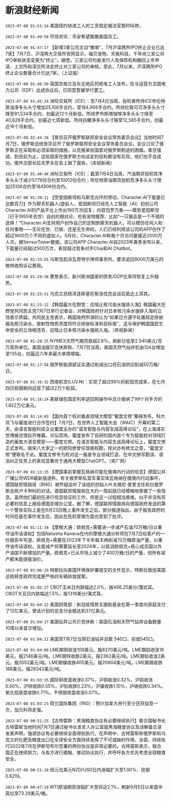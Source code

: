 # 新浪财经新闻
`2023-07-08 01:51:14` 美国纽约快递工人的工资规定被法官暂时叫停。

`2023-07-08 01:49:58` 市场资讯：币安希望裁撤美国员工。

`2023-07-08 01:47:17` 【新增3家公司主动“撤单”，7月沪深两所IPO终止企业已达7家】7月7日，沪深两大交易所官网显示，福贝宠物、天极科技、千年舟三家公司IPO审核状态变更为“终止”。据悉，三家公司均是发行人及保荐机构撤回上市申请，上交所和深交所决定终止对三家公司的审核。至此，7月以来，沪深两所IPO终止企业数量合计已达7家。（上证报）

`2023-07-08 01:46:50` 英国苏格兰及东北地区的核电工人宣布，在与运营方法国电力公司（EDF）达成协议后，已同意暂缓举行罢工。

`2023-07-08 01:45:34` 洲际交易所（ICE）：至7月4日当周，投机者所持ICE布伦特原油净多头头寸增加25,106手合约，至184,906手合约。所持伦敦可可净多头头寸降至91,534手合约，创最近12个月新低。所持罗布斯塔咖啡净多头头寸降至40,626手合约，创最近七周新低。所持白糖净多头头寸降至12,585手合约，创最近16个月新低。

`2023-07-08 01:44:16` 【普京召开俄罗斯联邦安全会议常务委员会议】当地时间7月7日，俄罗斯总统普京召开了俄罗斯联邦安全会议常务委员会议。会议讨论了俄罗斯正在采取和必须采取的措施，以克服某些国家对俄罗斯制造的困难。普京强调，到目前为止，这些国家在俄罗斯方向设定的目标都没有实现，他们也不会成功。俄外交部长拉夫罗夫在会上做了报告。（央视新闻）

`2023-07-08 01:40:46` 洲际交易所（ICE）：截至7月4日当周，汽油期货投机性净多头头寸减少5776份合约至10012份合约；布伦特原油期货投机性净多头头寸增加25106合约至184906份合约。

`2023-07-08 01:39:11` 【受爱因斯坦和马斯克光环的带动，Character.AI下载量已达数百万】作为聊天机器人/虚拟人，爱因斯坦已经在人工智能（AI）初创公司Character.AI的产品平台上作出160万次回复，内容包罗万象——既有爱因斯坦（已于1955年去世）自创的相对论、也有宠物推荐，比如“一只猫会是一个不错的选择！”Character.AI支持用户创作自己的定制款聊天机器人，可以模仿任何人和任何事物——无论在世、已故、还是无生命的。人们已经利用该公司的APP创作了超过1600万个不同的虚拟人。5月份，Character.AI称每个月访问量接近2000万人次。据SensorTower数据，该公司APP Character.AI自2023年春季发布以来，下载量已经超过500万次，表现超过竞争对手Chai和AI Chatbot。

`2023-07-08 01:33:55` 马斯克起诉瓦奇特尔律师事务所，要求追回9000万美元的推特收购诉讼费用。

`2023-07-08 01:29:36` 惠誉表示，新兴欧洲国家的债务/GDP比率将恢复上升趋势。

`2023-07-08 01:25:51` 乌克兰总统泽连斯基在斯洛伐克会谈后抵达土耳其。

`2023-07-08 01:25:12` 【韩国最大在野党：应阻止核污染水强排入海】韩国最大在野党共同民主党7月7日举行记者会，对韩国政府针对日本核污染水强排入海的立场表示质疑。共同民主党表示，韩国政府所谓的认为“如果日方遵守处置规定排放福岛核污染水，放射性物质浓度将符合排放标准和目标值”，这与保护韩国国民生命安全的立场相违背，应阻止日本核污染水强排入海。（央视新闻）

`2023-07-08 01:20:25` NYMEX天然气期货跌超2.6%，刷新日低至2.540美元/百万英热单位。美国油服贝克休斯称，7月7日当周，美国天然气钻井机由124台增加至135台，创最近六年来最大单周增幅。

`2023-07-08 01:17:58` 俄罗斯能源部证实通过削减出口将石油供应削减50万桶/日。

`2023-07-08 01:16:32` 西南航空(LUV.N)：实现了超过99%的航班完成率，在七月四日假期期间运营了超过2万个航班。

`2023-07-08 01:16:24` 美联储在固定利率逆回购操作中总计接纳了99个对手方的1.822万亿美元。

`2023-07-08 01:14:03` 【国内首个校对垂直领域大模型“蜜度文修”重磅发布，科大讯飞与蜜度进行合作签约】7月7日，在世界人工智能大会（WAIC）开幕的第二天，由语言智能科技企业蜜度主办的“语言智能与内容生成高峰论坛”，在上海浦东世博展览馆拉开帷幕。论坛现场，蜜度发布了自研的国内首个专为智能校对领域打造的垂直大语言模型——蜜度文修。在语言智能与内容生成高峰论坛上，蜜度文修正式发布。唐宋八大家之一的欧阳修曾任馆阁校勘，校对亦有修文之意，“蜜度文修”便取名于此。蜜度文修专为校对这一垂直专业领域打造，在中文拼写勘误、语法纠正任务上的表现显著优于通用大模型ChatGPT。（央广网）

`2023-07-08 01:13:35` 【德国事前掌握瓦格纳可能在俄境内行动的信息】德国公共广播公司WDR最新报道称，有关俄罗斯私营军事实体瓦格纳在俄境内行动事件，德国联邦情报局（BND）被怀疑监听了该组织创始人叶夫根尼·普里戈任和白俄罗斯总统卢卡申科的对话。德国联邦情报局在大约一周前就已经模糊地掌握了一些信息。虽然他们最初在进行信息验证的工作，但是这一过程相当艰难，似乎并没有将必要的信息上报给德国总理办公室。据了解，德国联邦情报局向德国政府发送的第一个警告实际上是在6月23日晚上事件发生之后。部分报道指出，由于报告政府的时间在是在事件发生后，因此在危机管理方面也受到了批评。

`2023-07-08 01:11:34` 【摩根大通：欧佩克+需要进一步减产石油70万桶/日以重夺油市话语权】包括Natasha Kaneva在内的摩根大通分析师在7月7日给客户的一份报告中写道，欧佩克+需要在2023年下半年每天再削减70万桶原油产量，以重夺油市话语权。全面减产将需要延长至2024年，以抵消欧佩克+核心成员国以外产油国不断增加的产量。欧佩克+已从市场上减少了400万桶/日的产量，但所有减产都未能提振油价。

`2023-07-08 01:06:29` 特斯拉向美国环境保护署提交的文件显示，特斯拉敦促美国总统拜登政府完成更严格的车辆排放提案。

`2023-07-08 01:05:27` CBOT玉米日内跌幅达2.0%，报496.25美分/蒲式耳。CBOT大豆日内跌幅达1.5%，报1318美分/蒲式耳。

`2023-07-08 01:04:22` 美国财政部：新冠疫情房主援助基金在第一季度向家庭支付了12亿美元，使该计划的总支付金额达到37亿美元。

`2023-07-08 01:04:17` 美国钻井公司贝克休斯：美国石油和天然气钻井设备数量10周以来首次增加。

`2023-07-08 01:04:11` 美国至7月7日当周石油钻井总数 540口，前值545口。

`2023-07-08 01:04:00` LME期铜收涨109美元，报8370美元/吨。LME期铝收涨16美元，报2146美元/吨。LME期锌收跌2美元，报2362美元/吨。LME期铅收涨2美元，报2052美元/吨。LME期镍收跌405美元，报20804美元/吨。LME期锡收跌188美元，报28342美元/吨。

`2023-07-08 01:03:35` 国际铜夜盘收涨0.37%，沪铜收涨0.32%，沪铝收涨0.50%，沪锌收跌0.55%，沪铅收跌0.23%，沪镍收跌1.10%，沪锡收跌0.34%。氧化铝夜盘收跌0.71%。不锈钢夜盘收涨0.07%。

`2023-07-08 01:03:23` 荷兰国际集团（ING）：预计加拿大央行至少还将加息一次，加元料将走强。

`2023-07-08 00:51:25` 【古特雷斯：黑海粮食协议有必要继续执行】联合国秘书长古特雷斯当地时间7月7日通过秘书长发言人办公室就黑海粮食协议及谅解备忘录发表声明，强调协议有必要继续全面得到执行。在声明中，古特雷斯称俄罗斯和乌克兰的化肥及粮食出口在全球安全方面持续发挥了不可或缺的作用，全面、持续执行2022年7月在伊斯坦布尔签署的两份协议是非常必要的。古特雷斯表示，联合国正在继续努力，与各方进行接触，推动协议执行，并呼吁各方优先考虑全球粮食安全。

`2023-07-08 00:51:18` 纽元兑美元NZD/USD日内涨幅扩大至1.00%，现报0.6219。

`2023-07-08 00:47:19` WTI原油期货涨幅扩大至将近2.1%，刷新6月5日以来盘中高位至73.29美元/桶。

